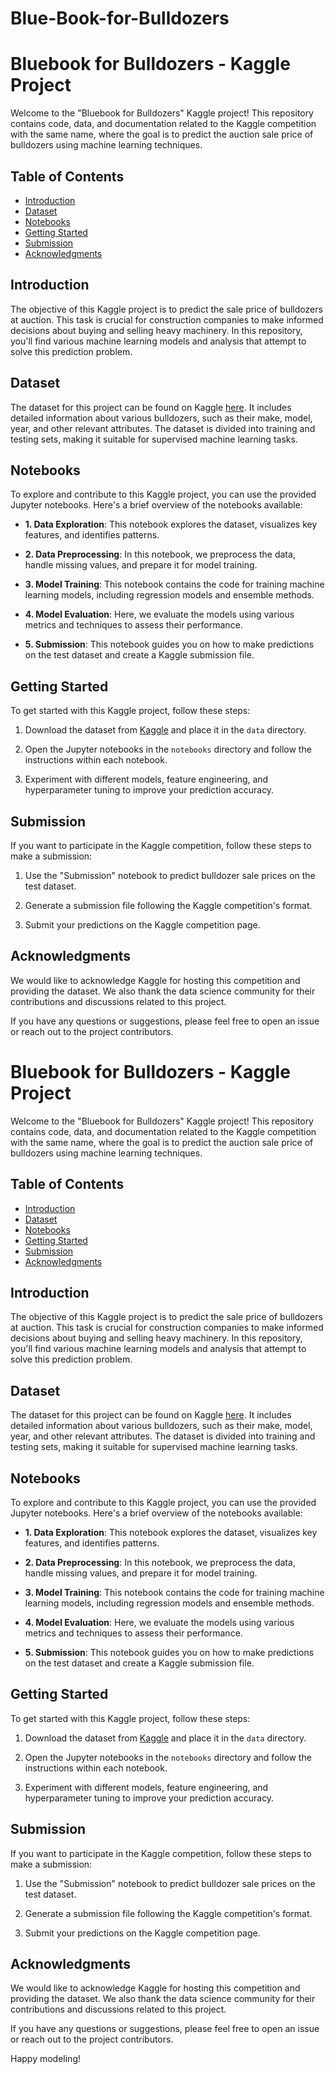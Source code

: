 # Blue-Book-for-Bulldozers
# Bluebook for Bulldozers - Kaggle Project

Welcome to the "Bluebook for Bulldozers" Kaggle project! This repository contains code, data, and documentation related to the Kaggle competition with the same name, where the goal is to predict the auction sale price of bulldozers using machine learning techniques.

## Table of Contents

- [Introduction](#introduction)
- [Dataset](#dataset)
- [Notebooks](#notebooks)
- [Getting Started](#getting-started)
- [Submission](#submission)
- [Acknowledgments](#acknowledgments)

## Introduction

The objective of this Kaggle project is to predict the sale price of bulldozers at auction. This task is crucial for construction companies to make informed decisions about buying and selling heavy machinery. In this repository, you'll find various machine learning models and analysis that attempt to solve this prediction problem.

## Dataset

The dataset for this project can be found on Kaggle [here](https://www.kaggle.com/c/bluebook-for-bulldozers/data). It includes detailed information about various bulldozers, such as their make, model, year, and other relevant attributes. The dataset is divided into training and testing sets, making it suitable for supervised machine learning tasks.

## Notebooks

To explore and contribute to this Kaggle project, you can use the provided Jupyter notebooks. Here's a brief overview of the notebooks available:

- **1. Data Exploration**: This notebook explores the dataset, visualizes key features, and identifies patterns.

- **2. Data Preprocessing**: In this notebook, we preprocess the data, handle missing values, and prepare it for model training.

- **3. Model Training**: This notebook contains the code for training machine learning models, including regression models and ensemble methods.

- **4. Model Evaluation**: Here, we evaluate the models using various metrics and techniques to assess their performance.

- **5. Submission**: This notebook guides you on how to make predictions on the test dataset and create a Kaggle submission file.

## Getting Started

To get started with this Kaggle project, follow these steps:

1. Download the dataset from [Kaggle](https://www.kaggle.com/c/bluebook-for-bulldozers/data) and place it in the `data` directory.

2. Open the Jupyter notebooks in the `notebooks` directory and follow the instructions within each notebook.

3. Experiment with different models, feature engineering, and hyperparameter tuning to improve your prediction accuracy.

## Submission

If you want to participate in the Kaggle competition, follow these steps to make a submission:

1. Use the "Submission" notebook to predict bulldozer sale prices on the test dataset.

2. Generate a submission file following the Kaggle competition's format.

3. Submit your predictions on the Kaggle competition page.

## Acknowledgments

We would like to acknowledge Kaggle for hosting this competition and providing the dataset. We also thank the data science community for their contributions and discussions related to this project.

If you have any questions or suggestions, please feel free to open an issue or reach out to the project contributors.

# Bluebook for Bulldozers - Kaggle Project

Welcome to the "Bluebook for Bulldozers" Kaggle project! This repository contains code, data, and documentation related to the Kaggle competition with the same name, where the goal is to predict the auction sale price of bulldozers using machine learning techniques.

## Table of Contents

- [Introduction](#introduction)
- [Dataset](#dataset)
- [Notebooks](#notebooks)
- [Getting Started](#getting-started)
- [Submission](#submission)
- [Acknowledgments](#acknowledgments)

## Introduction

The objective of this Kaggle project is to predict the sale price of bulldozers at auction. This task is crucial for construction companies to make informed decisions about buying and selling heavy machinery. In this repository, you'll find various machine learning models and analysis that attempt to solve this prediction problem.

## Dataset

The dataset for this project can be found on Kaggle [here](https://www.kaggle.com/c/bluebook-for-bulldozers/data). It includes detailed information about various bulldozers, such as their make, model, year, and other relevant attributes. The dataset is divided into training and testing sets, making it suitable for supervised machine learning tasks.

## Notebooks

To explore and contribute to this Kaggle project, you can use the provided Jupyter notebooks. Here's a brief overview of the notebooks available:

- **1. Data Exploration**: This notebook explores the dataset, visualizes key features, and identifies patterns.

- **2. Data Preprocessing**: In this notebook, we preprocess the data, handle missing values, and prepare it for model training.

- **3. Model Training**: This notebook contains the code for training machine learning models, including regression models and ensemble methods.

- **4. Model Evaluation**: Here, we evaluate the models using various metrics and techniques to assess their performance.

- **5. Submission**: This notebook guides you on how to make predictions on the test dataset and create a Kaggle submission file.

## Getting Started

To get started with this Kaggle project, follow these steps:

1. Download the dataset from [Kaggle](https://www.kaggle.com/c/bluebook-for-bulldozers/data) and place it in the `data` directory.

2. Open the Jupyter notebooks in the `notebooks` directory and follow the instructions within each notebook.

3. Experiment with different models, feature engineering, and hyperparameter tuning to improve your prediction accuracy.

## Submission

If you want to participate in the Kaggle competition, follow these steps to make a submission:

1. Use the "Submission" notebook to predict bulldozer sale prices on the test dataset.

2. Generate a submission file following the Kaggle competition's format.

3. Submit your predictions on the Kaggle competition page.

## Acknowledgments

We would like to acknowledge Kaggle for hosting this competition and providing the dataset. We also thank the data science community for their contributions and discussions related to this project.

If you have any questions or suggestions, please feel free to open an issue or reach out to the project contributors.

Happy modeling!
